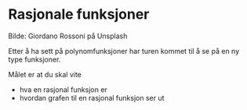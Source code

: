 # Rasjonale funksjoner

Bilde: Giordano Rossoni på Unsplash



Etter å ha sett på polynomfunksjoner har turen kommet til å se på en ny type  funksjoner.

Målet er at du skal vite

* hva en rasjonal funksjon er
* hvordan grafen til en rasjonal funksjon ser ut